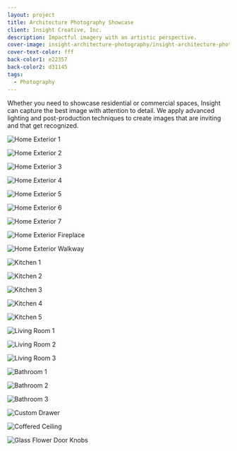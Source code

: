 ```yaml
---
layout: project
title: Architecture Photography Showcase
client: Insight Creative, Inc.
description: Impactful imagery with an artistic perspective.
cover-image: insight-architecture-photography/insight-architecture-photography-exterior-7
cover-text-color: fff
back-color1: e22357
back-color2: d31145
tags:
  - Photography
---
```


Whether you need to showcase residential or commercial spaces, Insight can capture the best image with attention to detail. We apply advanced lighting and post-production techniques to create images that are inviting and that get recognized.

<div class="images">
<img class="full fit" data-aos="fade-up" data-featherlight="/img/projects/insight-architecture-photography/insight-architecture-photography-exterior-2.jpg"
alt="Home Exterior 1" src="/img/projects/insight-architecture-photography/insight-architecture-photography-exterior-2.jpg"
srcset="/img/projects/insight-architecture-photography/insight-architecture-photography-exterior-2-2400.jpg 2400w,
/img/projects/insight-architecture-photography/insight-architecture-photography-exterior-2-1800.jpg 1800w,
/img/projects/insight-architecture-photography/insight-architecture-photography-exterior-2-1200.jpg 1200w,
/img/projects/insight-architecture-photography/insight-architecture-photography-exterior-2-900.jpg 900w,
/img/projects/insight-architecture-photography/insight-architecture-photography-exterior-2-600.jpg 600w,
/img/projects/insight-architecture-photography/insight-architecture-photography-exterior-2-400.jpg 400w" />

<img class="half first fit" data-aos="fade-up" data-featherlight="/img/projects/insight-architecture-photography/insight-architecture-photography-exterior-1.jpg"
alt="Home Exterior 2" src="/img/projects/insight-architecture-photography/insight-architecture-photography-exterior-1.jpg"
srcset="/img/projects/insight-architecture-photography/insight-architecture-photography-exterior-1-2400.jpg 2400w,
/img/projects/insight-architecture-photography/insight-architecture-photography-exterior-1-1800.jpg 1800w,
/img/projects/insight-architecture-photography/insight-architecture-photography-exterior-1-1200.jpg 1200w,
/img/projects/insight-architecture-photography/insight-architecture-photography-exterior-1-900.jpg 900w,
/img/projects/insight-architecture-photography/insight-architecture-photography-exterior-1-600.jpg 600w,
/img/projects/insight-architecture-photography/insight-architecture-photography-exterior-1-400.jpg 400w" />

<img class="half last fit" data-aos="fade-up" data-featherlight="/img/projects/insight-architecture-photography/insight-architecture-photography-exterior-3.jpg"
alt="Home Exterior 3" src="/img/projects/insight-architecture-photography/insight-architecture-photography-exterior-3.jpg"
srcset="/img/projects/insight-architecture-photography/insight-architecture-photography-exterior-3-2400.jpg 2400w,
/img/projects/insight-architecture-photography/insight-architecture-photography-exterior-3-1800.jpg 1800w,
/img/projects/insight-architecture-photography/insight-architecture-photography-exterior-3-1200.jpg 1200w,
/img/projects/insight-architecture-photography/insight-architecture-photography-exterior-3-900.jpg 900w,
/img/projects/insight-architecture-photography/insight-architecture-photography-exterior-3-600.jpg 600w,
/img/projects/insight-architecture-photography/insight-architecture-photography-exterior-3-400.jpg 400w" />

<img class="full" data-aos="fade-up" data-featherlight="/img/projects/insight-architecture-photography/insight-architecture-photography-exterior-4.jpg"
alt="Home Exterior 4" src="/img/projects/insight-architecture-photography/insight-architecture-photography-exterior-4.jpg"
srcset="/img/projects/insight-architecture-photography/insight-architecture-photography-exterior-4-2400.jpg 2400w,
/img/projects/insight-architecture-photography/insight-architecture-photography-exterior-4-1800.jpg 1800w,
/img/projects/insight-architecture-photography/insight-architecture-photography-exterior-4-1200.jpg 1200w,
/img/projects/insight-architecture-photography/insight-architecture-photography-exterior-4-900.jpg 900w,
/img/projects/insight-architecture-photography/insight-architecture-photography-exterior-4-600.jpg 600w,
/img/projects/insight-architecture-photography/insight-architecture-photography-exterior-4-400.jpg 400w" />

<img class="half first fit" data-aos="fade-up" data-featherlight="/img/projects/insight-architecture-photography/insight-architecture-photography-exterior-5.jpg"
alt="Home Exterior 5" src="/img/projects/insight-architecture-photography/insight-architecture-photography-exterior-5.jpg"
srcset="/img/projects/insight-architecture-photography/insight-architecture-photography-exterior-5-2400.jpg 2400w,
/img/projects/insight-architecture-photography/insight-architecture-photography-exterior-5-1800.jpg 1800w,
/img/projects/insight-architecture-photography/insight-architecture-photography-exterior-5-1200.jpg 1200w,
/img/projects/insight-architecture-photography/insight-architecture-photography-exterior-5-900.jpg 900w,
/img/projects/insight-architecture-photography/insight-architecture-photography-exterior-5-600.jpg 600w,
/img/projects/insight-architecture-photography/insight-architecture-photography-exterior-5-400.jpg 400w" />

<img class="half last fit" data-aos="fade-up" data-featherlight="/img/projects/insight-architecture-photography/insight-architecture-photography-exterior-6.jpg"
alt="Home Exterior 6" src="/img/projects/insight-architecture-photography/insight-architecture-photography-exterior-6.jpg"
srcset="/img/projects/insight-architecture-photography/insight-architecture-photography-exterior-6-2400.jpg 2400w,
/img/projects/insight-architecture-photography/insight-architecture-photography-exterior-6-1800.jpg 1800w,
/img/projects/insight-architecture-photography/insight-architecture-photography-exterior-6-1200.jpg 1200w,
/img/projects/insight-architecture-photography/insight-architecture-photography-exterior-6-900.jpg 900w,
/img/projects/insight-architecture-photography/insight-architecture-photography-exterior-6-600.jpg 600w,
/img/projects/insight-architecture-photography/insight-architecture-photography-exterior-6-400.jpg 400w" />

<img class="full fit" data-aos="fade-up" data-featherlight="/img/projects/insight-architecture-photography/insight-architecture-photography-exterior-7.jpg"
alt="Home Exterior 7" src="/img/projects/insight-architecture-photography/insight-architecture-photography-exterior-7.jpg"
srcset="/img/projects/insight-architecture-photography/insight-architecture-photography-exterior-7-2400.jpg 2400w,
/img/projects/insight-architecture-photography/insight-architecture-photography-exterior-7-1800.jpg 1800w,
/img/projects/insight-architecture-photography/insight-architecture-photography-exterior-7-1200.jpg 1200w,
/img/projects/insight-architecture-photography/insight-architecture-photography-exterior-7-900.jpg 900w,
/img/projects/insight-architecture-photography/insight-architecture-photography-exterior-7-600.jpg 600w,
/img/projects/insight-architecture-photography/insight-architecture-photography-exterior-7-400.jpg 400w" />

<img class="half first fit" data-aos="fade-up" data-featherlight="/img/projects/insight-architecture-photography/insight-architecture-photography-exterior-details-1.jpg"
alt="Home Exterior Fireplace" src="/img/projects/insight-architecture-photography/insight-architecture-photography-exterior-details-1.jpg"
srcset="/img/projects/insight-architecture-photography/insight-architecture-photography-exterior-details-1-2400.jpg 2400w,
/img/projects/insight-architecture-photography/insight-architecture-photography-exterior-details-1-1800.jpg 1800w,
/img/projects/insight-architecture-photography/insight-architecture-photography-exterior-details-1-1200.jpg 1200w,
/img/projects/insight-architecture-photography/insight-architecture-photography-exterior-details-1-900.jpg 900w,
/img/projects/insight-architecture-photography/insight-architecture-photography-exterior-details-1-600.jpg 600w,
/img/projects/insight-architecture-photography/insight-architecture-photography-exterior-details-1-400.jpg 400w" />

<img class="half last fit" data-aos="fade-up" data-featherlight="/img/projects/insight-architecture-photography/insight-architecture-photography-exterior-details-1.jpg"
alt="Home Exterior Walkway" src="/img/projects/insight-architecture-photography/insight-architecture-photography-exterior-details-2.jpg"
srcset="/img/projects/insight-architecture-photography/insight-architecture-photography-exterior-details-2-2400.jpg 2400w,
/img/projects/insight-architecture-photography/insight-architecture-photography-exterior-details-2-1800.jpg 1800w,
/img/projects/insight-architecture-photography/insight-architecture-photography-exterior-details-2-1200.jpg 1200w,
/img/projects/insight-architecture-photography/insight-architecture-photography-exterior-details-2-900.jpg 900w,
/img/projects/insight-architecture-photography/insight-architecture-photography-exterior-details-2-600.jpg 600w,
/img/projects/insight-architecture-photography/insight-architecture-photography-exterior-details-2-400.jpg 400w" />

<img class="half first fit" data-aos="fade-up" data-featherlight="/img/projects/insight-architecture-photography/insight-architecture-photography-kitchen-2.jpg"
alt="Kitchen 1" src="/img/projects/insight-architecture-photography/insight-architecture-photography-kitchen-2.jpg"
srcset="/img/projects/insight-architecture-photography/insight-architecture-photography-kitchen-2-2400.jpg 2400w,
/img/projects/insight-architecture-photography/insight-architecture-photography-kitchen-2-1800.jpg 1800w,
/img/projects/insight-architecture-photography/insight-architecture-photography-kitchen-2-1200.jpg 1200w,
/img/projects/insight-architecture-photography/insight-architecture-photography-kitchen-2-900.jpg 900w,
/img/projects/insight-architecture-photography/insight-architecture-photography-kitchen-2-600.jpg 600w,
/img/projects/insight-architecture-photography/insight-architecture-photography-kitchen-2-400.jpg 400w" />

<img class="half last fit" data-aos="fade-up" data-featherlight="/img/projects/insight-architecture-photography/insight-architecture-photography-kitchen-3.jpg"
alt="Kitchen 2" src="/img/projects/insight-architecture-photography/insight-architecture-photography-kitchen-3.jpg"
srcset="/img/projects/insight-architecture-photography/insight-architecture-photography-kitchen-3-2400.jpg 2400w,
/img/projects/insight-architecture-photography/insight-architecture-photography-kitchen-3-1800.jpg 1800w,
/img/projects/insight-architecture-photography/insight-architecture-photography-kitchen-3-1200.jpg 1200w,
/img/projects/insight-architecture-photography/insight-architecture-photography-kitchen-3-900.jpg 900w,
/img/projects/insight-architecture-photography/insight-architecture-photography-kitchen-3-600.jpg 600w,
/img/projects/insight-architecture-photography/insight-architecture-photography-kitchen-3-400.jpg 400w" />

<img class="full fit" data-aos="fade-up" data-featherlight="/img/projects/insight-architecture-photography/insight-architecture-photography-kitchen-1.jpg"
alt="Kitchen 3" src="/img/projects/insight-architecture-photography/insight-architecture-photography-kitchen-1.jpg"
srcset="/img/projects/insight-architecture-photography/insight-architecture-photography-kitchen-1-2400.jpg 2400w,
/img/projects/insight-architecture-photography/insight-architecture-photography-kitchen-1-1800.jpg 1800w,
/img/projects/insight-architecture-photography/insight-architecture-photography-kitchen-1-1200.jpg 1200w,
/img/projects/insight-architecture-photography/insight-architecture-photography-kitchen-1-900.jpg 900w,
/img/projects/insight-architecture-photography/insight-architecture-photography-kitchen-1-600.jpg 600w,
/img/projects/insight-architecture-photography/insight-architecture-photography-kitchen-1-400.jpg 400w" />

<img class="half first fit" data-aos="fade-up" data-featherlight="/img/projects/insight-architecture-photography/insight-architecture-photography-kitchen-4.jpg"
alt="Kitchen 4" src="/img/projects/insight-architecture-photography/insight-architecture-photography-kitchen-4.jpg"
srcset="/img/projects/insight-architecture-photography/insight-architecture-photography-kitchen-4-2400.jpg 2400w,
/img/projects/insight-architecture-photography/insight-architecture-photography-kitchen-4-1800.jpg 1800w,
/img/projects/insight-architecture-photography/insight-architecture-photography-kitchen-4-1200.jpg 1200w,
/img/projects/insight-architecture-photography/insight-architecture-photography-kitchen-4-900.jpg 900w,
/img/projects/insight-architecture-photography/insight-architecture-photography-kitchen-4-600.jpg 600w,
/img/projects/insight-architecture-photography/insight-architecture-photography-kitchen-4-400.jpg 400w" />

<img class="half last fit" data-aos="fade-up" data-featherlight="/img/projects/insight-architecture-photography/insight-architecture-photography-kitchen-5.jpg"
alt="Kitchen 5" src="/img/projects/insight-architecture-photography/insight-architecture-photography-kitchen-5.jpg"
srcset="/img/projects/insight-architecture-photography/insight-architecture-photography-kitchen-5-2400.jpg 2400w,
/img/projects/insight-architecture-photography/insight-architecture-photography-kitchen-5-1800.jpg 1800w,
/img/projects/insight-architecture-photography/insight-architecture-photography-kitchen-5-1200.jpg 1200w,
/img/projects/insight-architecture-photography/insight-architecture-photography-kitchen-5-900.jpg 900w,
/img/projects/insight-architecture-photography/insight-architecture-photography-kitchen-5-600.jpg 600w,
/img/projects/insight-architecture-photography/insight-architecture-photography-kitchen-5-400.jpg 400w" />

<img class="full fit" data-aos="fade-up" data-featherlight="/img/projects/insight-architecture-photography/insight-architecture-photography-living-room-1.jpg"
alt="Living Room 1" src="/img/projects/insight-architecture-photography/insight-architecture-photography-living-room-1.jpg"
srcset="/img/projects/insight-architecture-photography/insight-architecture-photography-living-room-1-2400.jpg 2400w,
/img/projects/insight-architecture-photography/insight-architecture-photography-living-room-1-1800.jpg 1800w,
/img/projects/insight-architecture-photography/insight-architecture-photography-living-room-1-1200.jpg 1200w,
/img/projects/insight-architecture-photography/insight-architecture-photography-living-room-1-900.jpg 900w,
/img/projects/insight-architecture-photography/insight-architecture-photography-living-room-1-600.jpg 600w,
/img/projects/insight-architecture-photography/insight-architecture-photography-living-room-1-400.jpg 400w" />

<img class="half first fit" data-aos="fade-up" data-featherlight="/img/projects/insight-architecture-photography/insight-architecture-photography-living-room-2.jpg"
alt="Living Room 2" src="/img/projects/insight-architecture-photography/insight-architecture-photography-living-room-2.jpg"
srcset="/img/projects/insight-architecture-photography/insight-architecture-photography-living-room-2-2400.jpg 2400w,
/img/projects/insight-architecture-photography/insight-architecture-photography-living-room-2-1800.jpg 1800w,
/img/projects/insight-architecture-photography/insight-architecture-photography-living-room-2-1200.jpg 1200w,
/img/projects/insight-architecture-photography/insight-architecture-photography-living-room-2-900.jpg 900w,
/img/projects/insight-architecture-photography/insight-architecture-photography-living-room-2-600.jpg 600w,
/img/projects/insight-architecture-photography/insight-architecture-photography-living-room-2-400.jpg 400w" />

<img class="half last fit" data-aos="fade-up" data-featherlight="/img/projects/insight-architecture-photography/insight-architecture-photography-living-room-3.jpg"
alt="Living Room 3" src="/img/projects/insight-architecture-photography/insight-architecture-photography-living-room-3.jpg"
srcset="/img/projects/insight-architecture-photography/insight-architecture-photography-living-room-3-2400.jpg 2400w,
/img/projects/insight-architecture-photography/insight-architecture-photography-living-room-3-1800.jpg 1800w,
/img/projects/insight-architecture-photography/insight-architecture-photography-living-room-3-1200.jpg 1200w,
/img/projects/insight-architecture-photography/insight-architecture-photography-living-room-3-900.jpg 900w,
/img/projects/insight-architecture-photography/insight-architecture-photography-living-room-3-600.jpg 600w,
/img/projects/insight-architecture-photography/insight-architecture-photography-living-room-3-400.jpg 400w" />

<img class="full fit" data-aos="fade-up" data-featherlight="/img/projects/insight-architecture-photography/insight-architecture-photography-bathroom-1.jpg"
alt="Bathroom 1" src="/img/projects/insight-architecture-photography/insight-architecture-photography-bathroom-1.jpg"
srcset="/img/projects/insight-architecture-photography/insight-architecture-photography-bathroom-1-2400.jpg 2400w,
/img/projects/insight-architecture-photography/insight-architecture-photography-bathroom-1-1800.jpg 1800w,
/img/projects/insight-architecture-photography/insight-architecture-photography-bathroom-1-1200.jpg 1200w,
/img/projects/insight-architecture-photography/insight-architecture-photography-bathroom-1-900.jpg 900w,
/img/projects/insight-architecture-photography/insight-architecture-photography-bathroom-1-600.jpg 600w,
/img/projects/insight-architecture-photography/insight-architecture-photography-bathroom-1-400.jpg 400w" />

<img class="half first fit" data-aos="fade-up" data-featherlight="/img/projects/insight-architecture-photography/insight-architecture-photography-bathroom-2.jpg"
alt="Bathroom 2" src="/img/projects/insight-architecture-photography/insight-architecture-photography-bathroom-2.jpg"
srcset="/img/projects/insight-architecture-photography/insight-architecture-photography-bathroom-2-2400.jpg 2400w,
/img/projects/insight-architecture-photography/insight-architecture-photography-bathroom-2-1800.jpg 1800w,
/img/projects/insight-architecture-photography/insight-architecture-photography-bathroom-2-1200.jpg 1200w,
/img/projects/insight-architecture-photography/insight-architecture-photography-bathroom-2-900.jpg 900w,
/img/projects/insight-architecture-photography/insight-architecture-photography-bathroom-2-600.jpg 600w,
/img/projects/insight-architecture-photography/insight-architecture-photography-bathroom-2-400.jpg 400w" />

<img class="half last fit" data-aos="fade-up" data-featherlight="/img/projects/insight-architecture-photography/insight-architecture-photography-bathroom-3.jpg"
alt="Bathroom 3" src="/img/projects/insight-architecture-photography/insight-architecture-photography-bathroom-3.jpg"
srcset="/img/projects/insight-architecture-photography/insight-architecture-photography-bathroom-3-2400.jpg 2400w,
/img/projects/insight-architecture-photography/insight-architecture-photography-bathroom-3-1800.jpg 1800w,
/img/projects/insight-architecture-photography/insight-architecture-photography-bathroom-3-1200.jpg 1200w,
/img/projects/insight-architecture-photography/insight-architecture-photography-bathroom-3-900.jpg 900w,
/img/projects/insight-architecture-photography/insight-architecture-photography-bathroom-3-600.jpg 600w,
/img/projects/insight-architecture-photography/insight-architecture-photography-bathroom-3-400.jpg 400w" />

<img class="full fit" data-aos="fade-up" data-featherlight="/img/projects/insight-architecture-photography/insight-architecture-photography-interior-details-3.jpg"
alt="Custom Drawer" src="/img/projects/insight-architecture-photography/insight-architecture-photography-interior-details-3.jpg"
srcset="/img/projects/insight-architecture-photography/insight-architecture-photography-interior-details-3-2400.jpg 2400w,
/img/projects/insight-architecture-photography/insight-architecture-photography-interior-details-3-1800.jpg 1800w,
/img/projects/insight-architecture-photography/insight-architecture-photography-interior-details-3-1200.jpg 1200w,
/img/projects/insight-architecture-photography/insight-architecture-photography-interior-details-3-900.jpg 900w,
/img/projects/insight-architecture-photography/insight-architecture-photography-interior-details-3-600.jpg 600w,
/img/projects/insight-architecture-photography/insight-architecture-photography-interior-details-3-400.jpg 400w" />

<img class="half first fit" data-aos="fade-up" data-featherlight="/img/projects/insight-architecture-photography/insight-architecture-photography-interior-details-2.jpg"
alt="Coffered Ceiling" src="/img/projects/insight-architecture-photography/insight-architecture-photography-interior-details-2.jpg"
srcset="/img/projects/insight-architecture-photography/insight-architecture-photography-interior-details-2-2400.jpg 2400w,
/img/projects/insight-architecture-photography/insight-architecture-photography-interior-details-2-1800.jpg 1800w,
/img/projects/insight-architecture-photography/insight-architecture-photography-interior-details-2-1200.jpg 1200w,
/img/projects/insight-architecture-photography/insight-architecture-photography-interior-details-2-900.jpg 900w,
/img/projects/insight-architecture-photography/insight-architecture-photography-interior-details-2-600.jpg 600w,
/img/projects/insight-architecture-photography/insight-architecture-photography-interior-details-2-400.jpg 400w" />

<img class="half first fit" data-aos="fade-up" data-featherlight="/img/projects/insight-architecture-photography/insight-architecture-photography-interior-details-1.jpg"
alt="Glass Flower Door Knobs" src="/img/projects/insight-architecture-photography/insight-architecture-photography-interior-details-1.jpg"
srcset="/img/projects/insight-architecture-photography/insight-architecture-photography-interior-details-1-2400.jpg 2400w,
/img/projects/insight-architecture-photography/insight-architecture-photography-interior-details-1-1800.jpg 1800w,
/img/projects/insight-architecture-photography/insight-architecture-photography-interior-details-1-1200.jpg 1200w,
/img/projects/insight-architecture-photography/insight-architecture-photography-interior-details-1-900.jpg 900w,
/img/projects/insight-architecture-photography/insight-architecture-photography-interior-details-1-600.jpg 600w,
/img/projects/insight-architecture-photography/insight-architecture-photography-interior-details-1-400.jpg 400w" />

</div>
